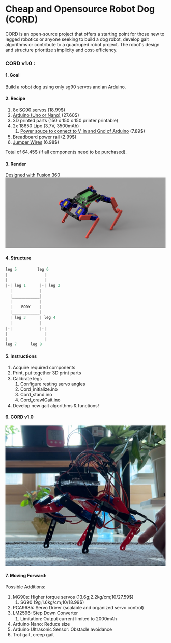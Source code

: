 # Cheap and Opensource Robot Dog (CORD)
CORD is an open-source project that offers a starting point for those new to legged robotics or anyone seeking to build a dog robot, develop gait algorithms or contribute to a quadruped robot project. The robot's design and structure prioritize simplicity and cost-efficiency.

### CORD v1.0 :
#### 1. Goal
Build a robot dog using only sg90 servos and an Arduino.

#### 2. Recipe
1. 8x [SG90 servos](https://www.amazon.com/Smraza-Helicopter-Airplane-Control-Arduino/dp/B07L2SF3R4/ref=sr_1_1_sspa?crid=1PE3XILS3M9B&dib=eyJ2IjoiMSJ9.POZxW8ictf28-1c0EFTfUtpz8IcpNw1Sy3NcRG-ruBAZ9OKsCimJ7i5o4Q5w--1pvbv73DKO57bRwRfqzpCIDTiJbP0ivyg7DkDdjCtxIBtcm2MTgNSnNiNYF8C1nWYxx12TwiHEoHYc4JUzbP4gvZhIwxNJiRBoq2MjNZcguNFbrQsSIPGFBAIMGlwLmJRW4Be7_jBfOvlLpm7oEbcjD2Rx-DjYIOznwFK3HIahF4ispuOLVAOnIOw2tLeG9fbk-hSOWRRRzl8IgCKdrA48eMhoXgH7KPsex3aG6aAifqY.bLNI5LhYje-RU6tJEZvuxHtTCTlQCtV0XCbq0BsOuBg&dib_tag=se&keywords=sg90&qid=1723649254&sprefix=sg%2Caps%2C275&sr=8-1-spons&sp_csd=d2lkZ2V0TmFtZT1zcF9hdGY&psc=1) (18.99\$)
2. [Arduino (Uno or Nano)](https://www.amazon.com/Arduino-A000066-ARDUINO-UNO-R3/dp/B008GRTSV6/ref=sr_1_1?crid=3PGEJG7FN2A6Z&dib=eyJ2IjoiMSJ9.MazmhFfn-DF8W5oyX_S-tH7qkt_WuogERq_8M3-FTf7RaTJjfJhh9u9oYVUHTxDJyyZbgTGmcQkdD3h3ZpwrtwF9uyXZqSuCW8xBV72lPmcGZQkJIiuOVFT4vDbqNrA-5MOeoZsrmDq0B9xtuvYWAYiFEojMZHmpjIJDrmbjINW3qmSDGv023gOVYyJ6AxGBnVSLlqdyYvt6LauxN_SUZPn6Jvv0b2WFyRpugylfe3I.Z3fFH2tAkQ-9yHqP-wAzc2tg5cZaj5NSC36MGKt2DpY&dib_tag=se&keywords=arduino+uno&qid=1723649430&sprefix=arduino+u%2Caps%2C250&sr=8-1) (27.60\$)
3. 3D printed parts (150 x 150 x 150 printer printable)
4. 2x 18650 Lipo (3.7V, 3500mAh)
   1. [Power souce to connect to V_in and Gnd of Arduino](https://www.amazon.com/inShareplus-Mounted-Switching-Connector-Adapter/dp/B01GD4ZQRS/ref=sr_1_7_sspa?crid=3BGOGBHQVRDJV&dib=eyJ2IjoiMSJ9.AIBT0pk4R1eZvXjoD2HvpiLNlcnMKRU9YcNGEsQmq2fcyBYUVjJ_Z1gAN9UkauVIVtdVE4n7D3-FRjKuLPUbRMlPhDBmFapRl8UaMe66RLUNNJ9QR4Mwnj1GIm86MoWGkM7r57tCw3A7Ov0P6j3NIfOnSNW-zkEtC7gJlTni0Vdp4vbw_6F_uViqUNOwm2JXWJCVnrTOWlDqIOQ4Ojcrf-voun1hHuARIVO01V28xoE.sy1hTE_1Na3GWeG_GirDURffGfb6iSWVthNkajmgwzs&dib_tag=se&keywords=dc+power+supply&qid=1723649680&sprefix=dc+power+supp%2Caps%2C246&sr=8-7-spons&sp_csd=d2lkZ2V0TmFtZT1zcF9tdGY&psc=1) (7.89\$)
5. Breadboard power rail (2.99\$)
6. [Jumper Wires](https://www.amazon.com/Elegoo-EL-CP-004-Multicolored-Breadboard-arduino/dp/B01EV70C78/ref=sr_1_3?crid=1NLDEEH223U9P&dib=eyJ2IjoiMSJ9.3RCqBV5uANqz97h11oobg3tY4BPPlWKXqjmdxW0aLzd--QTMRK1h-k_SsePr6iXGqGMxWNQtgLShE82wiG7qbFkTYLHSbFlUf0J8w7j4PyEJKfKHZiSxrvOx0sDJCBcy5bC0PVvRYSZ7sJm_vGpH3pS-9qQGJ67i3lPWU1tjzVur6RL_VUzRHkkIUgtfXMlEFgf0gEgzEp5cgsHGE_AXHy3tikhRv3i53BYMbl4OnRA.IzroPB2JqLl3angYSkSRwMQLu7A6ztbHaNJph4F7pTE&dib_tag=se&keywords=arduino%2Bwires&qid=1723649511&sprefix=arduino%2Bwi%2Caps%2C248&sr=8-3&th=1) (6.98\$)

Total of 64.45\$ (if all components need to be purchased).

#### 3. Render
Designed with Fusion 360
![alt text](Renders/CORD_render.png)
<!-- ![alt text](Renders/CORD.jpg) -->


#### 4. Structure

```cpp
leg 5         leg 6
|                |
|                |
|-| leg 1      |-| leg 2
  |            |
  |____________|
  |            |
  |    BODY    |
  |____________|
  | leg 3      | leg 4
  |            |
|-|            |-| 
|                |
|                |
leg 7      leg 8
```

#### 5. Instructions
1. Acquire required components
2. Print, put together 3D print parts
3. Calibrate legs
   1. Configure resting servo angles
   2. Cord_initialize.ino
   3. Cord_stand.ino
   4. Cord_crawlGait.ino
4. Develop new gait algorithms & functions!

#### 6. CORD v1.0
![alt text](Renders/CORD_real.jpg)

#### 7. Moving Forward:
Possible Additions:
1. MG90s: Higher torque servos (13.6g;2.2kg/cm;10/27.59\$)
   1. SG90 (9g;1.6kg/cm;10/18.99\$)
2. PCA9685: Servo Driver (scalable and organized servo control)
3. LM2596: Step Down Converter 
   1. Limitation: Output current limited to 2000mAh
4. Arduino Nano: Reduce size 
5. Arduino Ultrasonic Sensor: Obstacle avoidance
6. Trot gait, creep gait